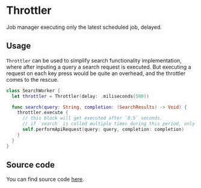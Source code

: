 # Throttler

Job manager executing only the latest scheduled job, delayed.

## Usage

`Throttler` can be used to simplify search functionality implementation, where after inputing a query a search request is executed. But executing a request on each key press would be quite an overhead, and the throttler comes to the rescue.

```swift
class SearchWorker {
  let throttler = Throttler(delay: .miliseconds(500))

  func search(query: String, completion: (SearchResults) -> Void) {
    throttler.execute {
      // this block will get executed after `0.5` seconds. 
      // if `search` is called multiple times during this period, only the latest call will be dispatched 
      self.performApiRequest(query: query, completion: completion)
    }
  }
}
```

## Source code
You can find source code [here](/Sources/Core/Utilities/Throttler/Throttler.swift).
